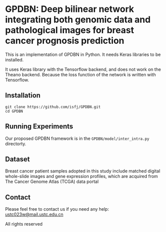 # GPDBN: Deep bilinear network integrating both genomic data and pathological images for breast cancer prognosis prediction

This is an implementation of GPDBN in Python. It needs Keras libraries to be installed.

It uses Keras library with the Tensorflow backend, and does not work on the Theano backend. Because the loss function of the network is written with Tensorflow.

## Installation
```
git clone https://github.com/isfj/GPDBN.git
cd GPDBN
```
## Running Experiments
Our proposed GPDBN framework is in the `GPDBN/model/inter_intra.py ` directorty.

## Dataset
Breast cancer patient samples adopted in this study include matched digital whole-slide images and gene expression profiles, which are acquired from The Cancer Genome Atlas (TCGA) data portal 

## Contact
Please feel free to contact us if you need any help: ustc023w@mail.ustc.edu.cn

All rights reserved
